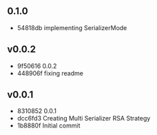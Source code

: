 
## 0.1.0
* 54818db implementing SerializerMode
## v0.0.2
* 9f50616 0.0.2
* 448906f fixing readme
## v0.0.1
* 8310852 0.0.1
* dcc6fd3 Creating Multi Serializer RSA Strategy
* 1b8880f Initial commit

